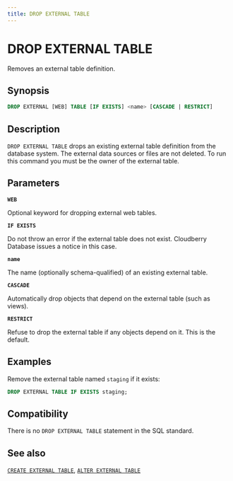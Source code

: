```yaml
---
title: DROP EXTERNAL TABLE
---
```


# DROP EXTERNAL TABLE

Removes an external table definition.

## Synopsis

```sql
DROP EXTERNAL [WEB] TABLE [IF EXISTS] <name> [CASCADE | RESTRICT]
```

## Description

`DROP EXTERNAL TABLE` drops an existing external table definition from the database system. The external data sources or files are not deleted. To run this command you must be the owner of the external table.

## Parameters

**`WEB`**

Optional keyword for dropping external web tables.

**`IF EXISTS`**

Do not throw an error if the external table does not exist. Cloudberry Database issues a notice in this case.

**`name`**

The name (optionally schema-qualified) of an existing external table.

**`CASCADE`**

Automatically drop objects that depend on the external table (such as views).

**`RESTRICT`**

Refuse to drop the external table if any objects depend on it. This is the default.

## Examples

Remove the external table named `staging` if it exists:

```sql
DROP EXTERNAL TABLE IF EXISTS staging;
```

## Compatibility

There is no `DROP EXTERNAL TABLE` statement in the SQL standard.

## See also

[`CREATE EXTERNAL TABLE`](https://github.com/cloudberrydb/cloudberrydb-site/blob/cbdb-doc-validation/docs/sql-stmts/sql-stmt-create-external-table.md), [`ALTER EXTERNAL TABLE`](https://github.com/cloudberrydb/cloudberrydb-site/blob/cbdb-doc-validation/docs/sql-stmts/sql-stmt-alter-external-table.md)
